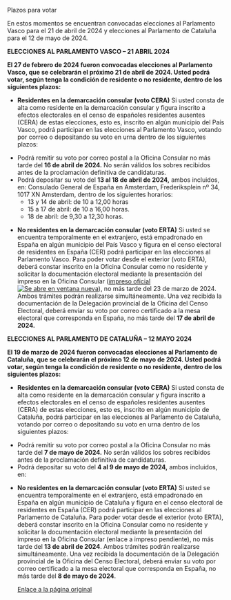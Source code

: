  Plazos para votar

  En estos momentos se encuentran convocadas elecciones al Parlamento Vasco para el 21 de abril de 2024 y elecciones al Parlamento de Cataluña para el 12 de mayo de 2024.

 **ELECCIONES AL PARLAMENTO VASCO – 21 ABRIL 2024**

 **El 27 de febrero de 2024 fueron convocadas elecciones al Parlamento Vasco, que se celebrarán el próximo 21 de abril de 2024. Usted podrá votar, según tenga la condición de residente o no residente, dentro de los siguientes plazos:**

 * ****Residentes en la demarcación consular (voto CERA)****
 Si usted consta de alta como residente en la demarcación consular y figura inscrito a efectos electorales en el censo de españoles residentes ausentes (CERA) de estas elecciones, esto es, inscrito en algún municipio del País Vasco, podrá participar en las elecciones al Parlamento Vasco, votando por correo o depositando su voto en urna dentro de los siguientes plazos: 

+ Podrá remitir su voto por correo postal a la Oficina Consular no más tarde del **16 de abril de 2024.** No serán válidos los sobres recibidos antes de la proclamación definitiva de candidaturas.
+ Podrá depositar su voto del **13 al 18 de abril de 2024,** ambos incluidos, en: Consulado General de España en Amsterdam, Frederiksplein nº 34, 1017 XN Amsterdam, dentro de los siguientes horarios:
	- 13 y 14 de abril: de 10 a 12,00 horas
	- 15 a 17 de abril: de 10 a 16,00 horas.
	- 18 de abril: de 9,30 a 12,30 horas.

* **No residentes en la demarcación consular (voto ERTA)**
Si usted se encuentra temporalmente en el extranjero, está empadronado en España en algún municipio del País Vasco y figura en el censo electoral de residentes en España (CER) podrá participar en las elecciones al Parlamento Vasco. Para poder votar desde el exterior (voto ERTA), deberá constar inscrito en la Oficina Consular como no residente y solicitar la documentación electoral mediante la presentación del impreso en la Oficina Consular ([impreso oficial![Se abre en ventana nueva](/Style%20Library/PC/Img/icons/icon-external-link.svg)](https://www.euskadi.eus/contenidos/informacion/w_in_24_pv_elect_impresos/es_def/adjuntos/EHVC_6.5_2024.pdf)), no más tarde del 23 de marzo de 2024. Ambos trámites podrán realizarse simultáneamente. Una vez recibida la documentación de la Delegación provincial de la Oficina del Censo Electoral, deberá enviar su voto por correo certificado a la mesa electoral que corresponda en España, no más tarde del **17 de abril de 2024.**


 **ELECCIONES AL PARLAMENTO DE CATALUÑA – 12 MAYO 2024**

 **El 19 de marzo de 2024 fueron convocadas elecciones al Parlamento de Cataluña, que se celebrarán el próximo 12 de mayo de 2024. Usted podrá votar, según tenga la condición de residente o no residente, dentro de los siguientes plazos:**

 * **Residentes en la demarcación consular (voto CERA)**
 Si usted consta de alta como residente en la demarcación consular y figura inscrito a efectos electorales en el censo de españoles residentes ausentes (CERA) de estas elecciones, esto es, inscrito en algún municipio de Cataluña, podrá participar en las elecciones al Parlamento de Cataluña, votando por correo o depositando su voto en urna dentro de los siguientes plazos: 

+ Podrá remitir su voto por correo postal a la Oficina Consular no más tarde del **7 de mayo de 2024.** No serán válidos los sobres recibidos antes de la proclamación definitiva de candidaturas.
+ Podrá depositar su voto del **4 al 9 de mayo de 2024,** ambos incluidos, en:

* **No residentes en la demarcación consular (voto ERTA)**
Si usted se encuentra temporalmente en el extranjero, está empadronado en España en algún municipio de Cataluña y figura en el censo electoral de residentes en España (CER) podrá participar en las elecciones al Parlamento de Cataluña. Para poder votar desde el exterior (voto ERTA), deberá constar inscrito en la Oficina Consular como no residente y solicitar la documentación electoral mediante la presentación del impreso en la Oficina Consular (enlace a impreso pendiente), no más tarde del **13 de abril de 2024**. Ambos trámites podrán realizarse simultáneamente. Una vez recibida la documentación de la Delegación provincial de la Oficina del Censo Electoral, deberá enviar su voto por correo certificado a la mesa electoral que corresponda en España, no más tarde del **8 de mayo de 2024**.


  [Enlace a la página original](https://www.exteriores.gob.es/Consulados/amsterdam/es/ServiciosConsulares/Paginas/index.aspx?scco=Pa%C3%ADses+Bajos&scd=9&scca=Votar%20en%20Espa%C3%B1a&scs=Plazos%20para%20votar)